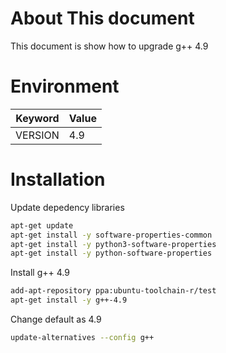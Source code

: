 # About This document

This document is show how to upgrade g++ 4.9

# Environment

Keyword  | Value
-----    | -----
VERSION  | 4.9

# Installation


Update depedency libraries

~~~bash
apt-get update
apt-get install -y software-properties-common
apt-get install -y python3-software-properties
apt-get install -y python-software-properties
~~~

Install g++ 4.9

~~~bash
add-apt-repository ppa:ubuntu-toolchain-r/test
apt-get install -y g++-4.9
~~~

Change default as 4.9

~~~bash
update-alternatives --config g++
~~~



